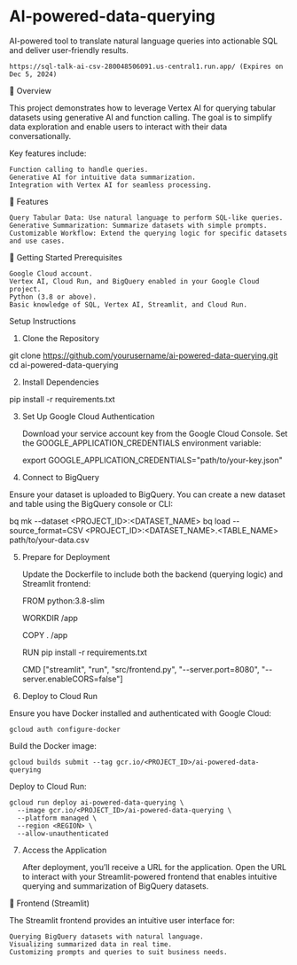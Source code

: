 # AI-powered-data-querying
AI-powered tool to translate natural language queries into actionable SQL and deliver user-friendly results.

    https://sql-talk-ai-csv-280048506091.us-central1.run.app/ (Expires on Dec 5, 2024)


📖 Overview

This project demonstrates how to leverage Vertex AI for querying tabular datasets using generative AI and function calling. The goal is to simplify data exploration and enable users to interact with their data conversationally.

Key features include:

    Function calling to handle queries.
    Generative AI for intuitive data summarization.
    Integration with Vertex AI for seamless processing.

🎯 Features

    Query Tabular Data: Use natural language to perform SQL-like queries.
    Generative Summarization: Summarize datasets with simple prompts.
    Customizable Workflow: Extend the querying logic for specific datasets and use cases.

🚀 Getting Started
Prerequisites

    Google Cloud account.
    Vertex AI, Cloud Run, and BigQuery enabled in your Google Cloud project.
    Python (3.8 or above).
    Basic knowledge of SQL, Vertex AI, Streamlit, and Cloud Run.

Setup Instructions

1. Clone the Repository

git clone https://github.com/yourusername/ai-powered-data-querying.git
cd ai-powered-data-querying

2. Install Dependencies

pip install -r requirements.txt

3. Set Up Google Cloud Authentication

    Download your service account key from the Google Cloud Console.
    Set the GOOGLE_APPLICATION_CREDENTIALS environment variable:

    export GOOGLE_APPLICATION_CREDENTIALS="path/to/your-key.json"

4. Connect to BigQuery

Ensure your dataset is uploaded to BigQuery. You can create a new dataset and table using the BigQuery console or CLI:

bq mk --dataset <PROJECT_ID>:<DATASET_NAME>
bq load --source_format=CSV <PROJECT_ID>:<DATASET_NAME>.<TABLE_NAME> path/to/your-data.csv

5. Prepare for Deployment

    Update the Dockerfile to include both the backend (querying logic) and Streamlit frontend:

    FROM python:3.8-slim

    WORKDIR /app

    COPY . /app

    RUN pip install -r requirements.txt

    CMD ["streamlit", "run", "src/frontend.py", "--server.port=8080", "--server.enableCORS=false"]



6. Deploy to Cloud Run

Ensure you have Docker installed and authenticated with Google Cloud:

    gcloud auth configure-docker

Build the Docker image:

    gcloud builds submit --tag gcr.io/<PROJECT_ID>/ai-powered-data-querying

Deploy to Cloud Run:

    gcloud run deploy ai-powered-data-querying \
      --image gcr.io/<PROJECT_ID>/ai-powered-data-querying \
      --platform managed \
      --region <REGION> \
      --allow-unauthenticated

7. Access the Application

    After deployment, you’ll receive a URL for the application. Open the URL to interact with your Streamlit-powered frontend that enables intuitive querying and summarization of BigQuery datasets.

   

🧩 Frontend (Streamlit)

The Streamlit frontend provides an intuitive user interface for:

    Querying BigQuery datasets with natural language.
    Visualizing summarized data in real time.
    Customizing prompts and queries to suit business needs.


